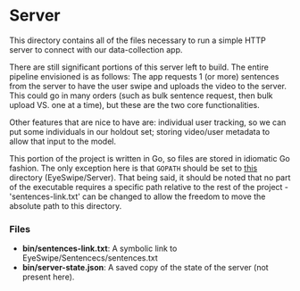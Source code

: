 # Server

This directory contains all of the files necessary to run a simple HTTP server to connect with our
data-collection app.

There are still significant portions of this server left to build. The entire pipeline envisioned
is as follows:
The app requests 1 (or more) sentences from the server to have the user swipe and uploads the video
to the server. This could go in many orders (such as bulk sentence request, then bulk upload VS.
one at a time), but these are the two core functionalities.

Other features that are nice to have are: individual user tracking, so we can put some individuals
in our holdout set; storing video/user metadata to allow that input to the model.

This portion of the project is written in Go, so files are stored in idiomatic Go fashion. The only
exception here is that `GOPATH` should be set to [this](.) directory (EyeSwipe/Server). That being
said, it should be noted that no part of the executable requires a specific path relative to the
rest of the project - 'sentences-link.txt' can be changed to allow the freedom to move the absolute
path to this directory.

### Files

* **bin/sentences-link.txt**: A symbolic link to EyeSwipe/Sentencecs/sentences.txt
* **bin/server-state.json**: A saved copy of the state of the server (not present here).